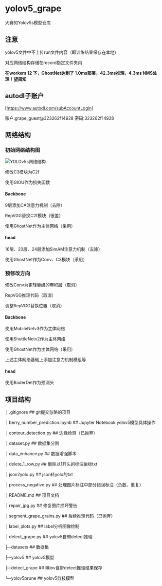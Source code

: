 # yolov5_grape
大赛的Yolov5s模型仓库

## 注意

yolov5文件中不上传run文件内容（即训练结果保存在本地）

对应网络结构存储在record指定文件夹内

**在workers 12 下，GhostNet达到了 1.0ms部署，42.3ms推理，4.3ms NMS处理！望周知**

## autodl子账户

[https://www.autodl.com/subAccountLogin]

账户:grape_guest@323262f14928
密码:323262f14928

## 网络结构

### 初始网络结构图

![YOLOv5s网络结构](./yolov5s网络结构.png)

修改C3模块为C2f

使用GIOU作为损失函数

#### Backbone

9层添加CA注意力机制（去除）

RepVGG替换C2f模块（很差）

使用GhostNet作为主体网络（采用）

#### head

16层、20层、24层添加SimAM注意力机制（去除）

使用GhostNet作为Conv、C3模块（采用）

### 预修改方向

修改Conv为更轻量级的卷积层（取消）

RepVGG推理代码（取消）

调整RepVGG替换位置（取消）

#### Backbone

使用MobileNetv3作为主体网络

使用ShuttleNetv2作为主体网络

使用GhostNet作为主体网络（采用）

上述主体网络基础上添加注意力机制模组等

#### head

使用BoderDet作为预测头

## 项目结构

│  .gitignore	## git提交忽略的项目

│  berry_number_prediction.ipynb	## Jupyter Notebook yolov5模型具体操作

│  contour_detection.py	## 边缘检测（已抛弃）	

│  dataset.py	## 数据集分割

│  data_enhance.py	## 数据增强脚本

│  delete_1_row.py	## 删除以1开头的标注坐标txt

│  json2yolo.py	## json转yolo的txt

│  process_negative.py	## 处理图片标注中部分错误标注（负数、重复）

│  README.md	## 项目文档

│  repair_jpg.py	## 修复图片损坏警告

│  segment_grape_grains.py	## 后续推理代码（已抛弃）

│ label_plots.py	## label分析图像绘制

│ detect_grape.py 	## yolov5自带detect推理

├─datasets	## 数据集

├─yolov5	## yolov5模型

├─detect_grape	## 嚛lov自带detect推理结果保存

└─yolov5prune	## yolov5剪枝模型

